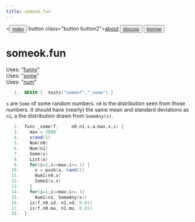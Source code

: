 ```yaml
---
title: someok.fun
---
```


<<button class="button button1"><a href="/fun/index">index</a></button>   button class="button button2"><a href="/fun/ABOUT">about</a></button>   <button class="button button1"><a href="http://github.com/timm/fun/issues">discuss</a></button>    <button class="button button2"><a href="/fun/license">license</a></button> <br>



# someok.fun

Uses:  "[funny](funny)"<br>
Uses:  "[some](some)"<br>
Uses:  "[num](num)"<br>

```awk
   1.  BEGIN {  tests("someof","_some") }
```

`s` are `Some` of some random numbers. `n0` is
the distribution seen from those numbers. It should have
(nearly) the same mean and standard deviations
as `n1`, a
the distribution drawn from `SomeAny(s)`. 

```awk
   2.  func _some(f,     n0,n1,s,a,max,x,i) {
   3.    max = 3000
   4.    srand(1)
   5.    Num(n0)
   6.    Num(n1)
   7.    Some(s)
   8.    List(a)
   9.    for(i=1;i<=max;i+= 1) {
  10.      x = push(a, rand()) 
  11.      Num1(n0,x)
  12.      Some1(s,x)
  13.    }
  14.    for(i=1;i<=max;i+= 1) 
  15.      Num1(n1, SomeAny(s))
  16.    is(f,n0.sd, n1.sd, 0.01)
  17.    is(f,n0.mu, n1.mu, 0.01)
  18.  }
```
